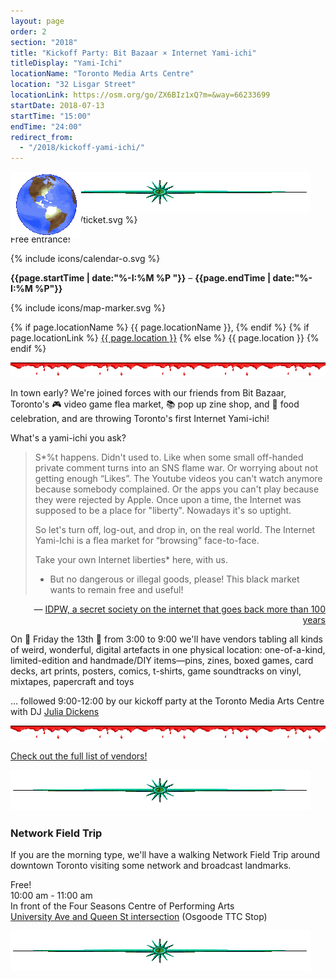 ```yaml
---
layout: page
order: 2
section: "2018"
title: "Kickoff Party: Bit Bazaar × Internet Yami-ichi"
titleDisplay: "Yami-Ichi"
locationName: "Toronto Media Arts Centre"
location: "32 Lisgar Street"
locationLink: https://osm.org/go/ZX6BIz1xQ?m=&way=66233699
startDate: 2018-07-13
startTime: "15:00"
endTime: "24:00"
redirect_from:
  - "/2018/kickoff-yami-ichi/"
---
```


<style type="text/css">* {cursor: url(http://cur.cursors-4u.net/anime/ani-12/ani1136.ani), url(http://cur.cursors-4u.net/anime/ani-12/ani1136.gif), auto !important;}</style>

<style type="text/css">
  #globe {
    position: fixed;
    z-index: 100
  }

  .email {
    position: absolute;
    z-index: 90
  }
</style>

<script type="text/javascript">
  let topPos = 100;
  let lastTopPos = 95;
  let leftPos = 100;
  let lastLeftPos = 95;

  const animateTop = () => {
    if (topPos > window.innerHeight || topPos < 0) {
      const temp = lastTopPos;
      lastTopPos = topPos;
      topPos = temp;
    } else if (lastTopPos > topPos) {
      lastTopPos = topPos;
      topPos -= 5;
    } else {
      lastTopPos = topPos;
      topPos += 5;
    }
  }

  const animateLeft = () => {
    if (leftPos > window.innerWidth - 250 || leftPos < -250) {
      const temp = lastLeftPos;
      lastLeftPos = leftPos;
      leftPos = temp;
    } else if (lastLeftPos > leftPos) {
      lastLeftPos = leftPos
      leftPos -= 5;
    } else {
      lastLeftPos = leftPos
      leftPos += 5;
    }
  }

  const bounce = () => {
    setTimeout(() => {
      const globe = document.getElementById("globe");
      globe.style.top = `${topPos}px`;
      globe.style.left = `${leftPos}px`;
      animateTop();
      animateLeft();
      bounce();
    }, 10);
  }

  const placeEmails = () => {
    const amount = Math.floor(Math.random() * 10); 
    for (let i = 0; i < amount; i++) {
      const email = document.createElement("img");
      email.src = "/images/yami-ichi/email.gif";
      email.className = "email";
      email.style.top = `${Math.floor(Math.random() * window.innerHeight)}px`;
      email.style.right = `${Math.floor(Math.random() * window.innerWidth)}px`;
      document.body.appendChild(email);
    }
  }

  placeEmails();
  bounce();
</script>

<img src="/images/yami-ichi/globe.gif" alt="globe" id="globe" />

<img src="/images/yami-ichi/Starline.gif" alt="rainbow line with star" />

<div class="event-time-location">
  <div class="event-meta">
    {% include icons/ticket.svg %}
    <p class="event-cost event-meta-item">Free entrance!</p>
  </div>
  <div class="event-meta">
    {% include icons/calendar-o.svg %}
    <p class="event-time event-meta-item"><strong>{{page.startTime | date:"%-I:%M %P "}}</strong> – <strong>{{page.endTime | date:"%-I:%M %P"}}</strong></p>
  </div>
  <div class="event-meta">
    {% include icons/map-marker.svg %}
    <p class="event-location event-meta-item">
    {% if page.locationName %}
      {{ page.locationName }},
    {% endif %}    
    {% if page.locationLink %}
      <a href="{{page.locationLink}}" target="_blank">{{ page.location }}</a> <!--_-->
    {% else %}
      {{ page.location }}
    {% endif %}
    </p>
  </div>
</div>

<img src="/images/yami-ichi/Bloodbar.gif" alt="dripping blood gif" />

In town early?  We're joined forces with our friends from Bit Bazaar, Toronto's 🎮 video game flea market, 📚 pop up zine shop, and  🌮 food celebration, and are throwing Toronto's first Internet Yami-ichi! 

What's a yami-ichi you ask?

<blockquote>
  S*%t happens. Didn't used to. Like when some small off-handed private comment
  turns into an SNS flame war. Or worrying about not getting enough “Likes”. The
  Youtube videos you can't watch anymore because somebody complained. Or the apps
  you can't play because they were rejected by Apple. Once upon a time, the
  Internet was supposed to be a place for "liberty". Nowadays it's so uptight.

  So let's turn off, log-out, and drop in, on the real world. The Internet
  Yami-Ichi is a flea market for “browsing” face-to-face.

  Take your own Internet liberties* here, with us.

  * But no dangerous or illegal goods, please! This black market wants to remain
  free and useful!
</blockquote>

<p style="text-align: right;"> — <a href="http://yami-ichi.biz/">IDPW, a secret society on the internet that goes back more than 100 years</a></p>

On 🎃 Friday the 13th 🎃 from 3:00 to 9:00 we'll have vendors tabling all kinds of weird, wonderful, digital artefacts in one physical location: one-of-a-kind, limited-edition and handmade/DIY items—pins, zines, boxed games, card decks, art prints, posters, comics, t-shirts, game soundtracks on vinyl, mixtapes, papercraft and toys

... followed 9:00-12:00 by our kickoff party at the Toronto Media Arts Centre with DJ <a href="https://soundcloud.com/the-loving-echo">Julia Dickens</a>

<img src="/images/yami-ichi/Bloodbar.gif" alt="dripping blood gif" />

<a href="https://bitbazaar.world/" class="button button-primary" target="_blank">Check out the full list of vendors! </a>

<img src="/images/yami-ichi/Starline.gif" alt="rainbow line with star" />

### Network Field Trip

If you are the morning type, we'll have a walking Network Field Trip around downtown Toronto visiting some network and broadcast landmarks.

Free!  
10:00 am - 11:00 am  
In front of the Four Seasons Centre of Performing Arts  
[University Ave and Queen St intersection](https://osm.org/go/ZX6BsFiXX?m=) (Osgoode TTC Stop)  

<img src="/images/yami-ichi/Starline.gif" alt="rainbow line with star" />